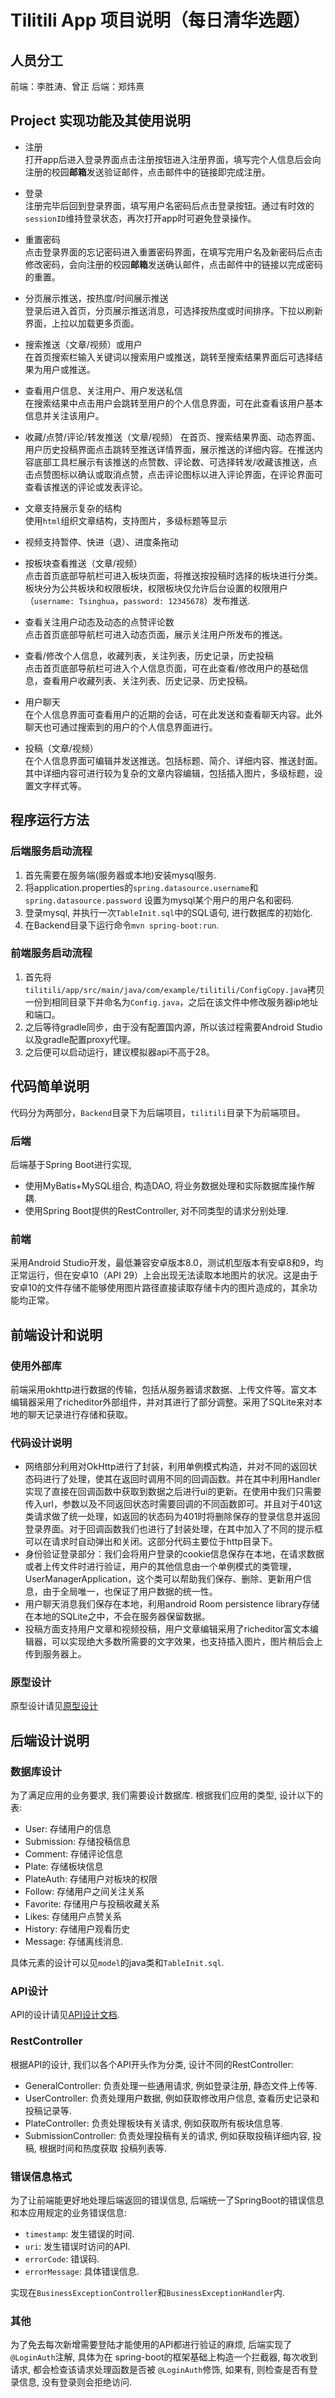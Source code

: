# Tilitili App 项目说明（每日清华选题）
## 人员分工
前端：李胜涛、曾正
后端：郑炜熹

## Project 实现功能及其使用说明
- 注册  
    打开app后进入登录界面点击注册按钮进入注册界面，填写完个人信息后会向注册的校园**邮箱**发送验证邮件，点击邮件中的链接即完成注册。

- 登录  
    注册完毕后回到登录界面，填写用户名密码后点击登录按钮。通过有时效的`sessionID`维持登录状态，再次打开app时可避免登录操作。

- 重置密码  
    点击登录界面的忘记密码进入重置密码界面，在填写完用户名及新密码后点击修改密码，会向注册的校园**邮箱**发送确认邮件，点击邮件中的链接以完成密码的重置。

- 分页展示推送，按热度/时间展示推送  
    登录后进入首页，分页展示推送消息，可选择按热度或时间排序。下拉以刷新界面，上拉以加载更多页面。

- 搜索推送（文章/视频）或用户  
    在首页搜索栏输入关键词以搜索用户或推送，跳转至搜索结果界面后可选择结果为用户或推送。 

- 查看用户信息、关注用户、用户发送私信  
    在搜索结果中点击用户会跳转至用户的个人信息界面，可在此查看该用户基本信息并关注该用户。 

- 收藏/点赞/评论/转发推送（文章/视频）
    在首页、搜索结果界面、动态界面、用户历史投稿界面点击跳转至推送详情界面，展示推送的详细内容。在推送内容底部工具栏展示有该推送的点赞数、评论数、可选择转发/收藏该推送，点击点赞图标以确认或取消点赞，点击评论图标以进入评论界面，在评论界面可查看该推送的评论或发表评论。

- 文章支持展示复杂的结构  
    使用`html`组织文章结构，支持图片，多级标题等显示

- 视频支持暂停、快进（退）、进度条拖动
  
- 按板块查看推送（文章/视频）  
    点击首页底部导航栏可进入板块页面，将推送按投稿时选择的板块进行分类。板块分为公共板块和权限板块，权限板块仅允许后台设置的权限用户（`username: Tsinghua`，`password: 12345678`）发布推送.

- 查看关注用户动态及动态的点赞评论数  
    点击首页底部导航栏可进入动态页面，展示关注用户所发布的推送。

- 查看/修改个人信息，收藏列表，关注列表，历史记录，历史投稿  
    点击首页底部导航栏可进入个人信息页面，可在此查看/修改用户的基础信息，查看用户收藏列表、关注列表、历史记录、历史投稿。

- 用户聊天  
    在个人信息界面可查看用户的近期的会话，可在此发送和查看聊天内容。此外聊天也可通过搜索到的用户的个人信息界面进行。

- 投稿（文章/视频）  
    在个人信息界面可编辑并发送推送。包括标题、简介、详细内容、推送封面。其中详细内容可进行较为复杂的文章内容编辑，包括插入图片，多级标题，设置文字样式等。

## 程序运行方法
### 后端服务启动流程

1. 首先需要在服务端(服务器或本地)安装mysql服务.
2. 将application.properties的`spring.datasource.username`和`spring.datasource.password`
设置为mysql某个用户的用户名和密码.
3. 登录mysql, 并执行一次`TableInit.sql`中的SQL语句, 进行数据库的初始化. 
4. 在Backend目录下运行命令`mvn spring-boot:run`.

### 前端服务启动流程
1. 首先将`tilitili/app/src/main/java/com/example/tilitili/ConfigCopy.java`拷贝一份到相同目录下并命名为`Config.java`，之后在该文件中修改服务器ip地址和端口。
2. 之后等待gradle同步，由于没有配置国内源，所以该过程需要Android Studio以及gradle配置proxy代理。
3. 之后便可以启动运行，建议模拟器api不高于28。


## 代码简单说明
代码分为两部分，`Backend`目录下为后端项目，`tilitili`目录下为前端项目。
### 后端
后端基于Spring Boot进行实现,

- 使用MyBatis+MySQL组合, 构造DAO, 将业务数据处理和实际数据库操作解耦.
- 使用Spring Boot提供的RestController, 对不同类型的请求分别处理.

### 前端
采用Android Studio开发，最低兼容安卓版本8.0，测试机型版本有安卓8和9，均正常运行，但在安卓10（API 29）上会出现无法读取本地图片的状况。这是由于安卓10的文件存储不能够使用图片路径直接读取存储卡内的图片造成的，其余功能均正常。


## 前端设计和说明
### 使用外部库
前端采用okhttp进行数据的传输，包括从服务器请求数据、上传文件等。富文本编辑器采用了richeditor外部组件，并对其进行了部分调整。采用了SQLite来对本地的聊天记录进行存储和获取。
### 代码设计说明
- 网络部分利用对OkHttp进行了封装，利用单例模式构造，并对不同的返回状态码进行了处理，使其在返回时调用不同的回调函数。并在其中利用Handler实现了直接在回调函数中获取到数据之后进行ui的更新。在使用中我们只需要传入url，参数以及不同返回状态时需要回调的不同函数即可。并且对于401这类请求做了统一处理，如返回的状态码为401时将删除保存的登录信息并返回登录界面。对于回调函数我们也进行了封装处理，在其中加入了不同的提示框可以在请求时自动弹出和关闭。这部分代码主要位于http目录下。   
- 身份验证登录部分：我们会将用户登录的cookie信息保存在本地，在请求数据或者上传文件时进行验证，用户的其他信息由一个单例模式的类管理，UserManagerApplication，这个类可以帮助我们保存、删除、更新用户信息，由于全局唯一，也保证了用户数据的统一性。  
- 用户聊天消息我们保存在本地，利用android Room persistence library存储在本地的SQLite之中，不会在服务器保留数据。  
- 投稿方面支持用户文章和视频投稿，用户文章编辑采用了richeditor富文本编辑器，可以实现绝大多数所需要的文字效果，也支持插入图片，图片稍后会上传到服务器上。

### 原型设计
原型设计请见[原型设计](https://modao.cc/app/22ed39ba0a9c604249bc047a610079d1b18230d8?simulator_type=device&sticky)

## 后端设计说明
### 数据库设计

为了满足应用的业务要求, 我们需要设计数据库. 根据我们应用的类型, 设计以下的表:

- User: 存储用户的信息
- Submission: 存储投稿信息
- Comment: 存储评论信息
- Plate: 存储板块信息
- PlateAuth: 存储用户对板块的权限
- Follow: 存储用户之间关注关系
- Favorite: 存储用户与投稿收藏关系
- Likes: 存储用户点赞关系
- History: 存储用户观看历史
- Message: 存储离线消息.

具体元素的设计可以见`model`的java类和`TableInit.sql`.

### API设计

API的设计请见[API设计文档](https://demo.codimd.org/4I10LJ06RM2naRtCc9Qr_w?both).

### RestController

根据API的设计, 我们以各个API开头作为分类, 设计不同的RestController:

- GeneralController: 负责处理一些通用请求, 例如登录注册, 静态文件上传等.
- UserController: 负责处理用户数据, 例如获取修改用户信息, 查看历史记录和投稿记录等.
- PlateController: 负责处理板块有关请求, 例如获取所有板块信息等.
- SubmissionController: 负责处理投稿有关的请求, 例如获取投稿详细内容, 投稿, 根据时间和热度获取
投稿列表等.

### 错误信息格式

为了让前端能更好地处理后端返回的错误信息, 后端统一了SpringBoot的错误信息和本应用规定的业务错误信息:

- `timestamp`: 发生错误的时间.
- `uri`: 发生错误时访问的API.
- `errorCode`: 错误码.
- `errorMessage`: 具体错误信息.

实现在`BusinessExceptionController`和`BusinessExceptionHandler`内.

### 其他

为了免去每次新增需要登陆才能使用的API都进行验证的麻烦, 后端实现了`@LoginAuth`注解, 具体为在
spring-boot的框架基础上构造一个拦截器, 每次收到请求, 都会检查该请求处理函数是否被
`@LoginAuth`修饰, 如果有, 则检查是否有登录信息, 没有登录则会拒绝访问.

